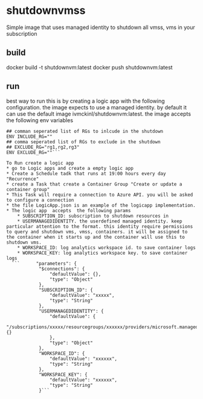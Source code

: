 # shutdownvmss
Simple image that uses managed identity to shutdown all vmss, vms in your subscription 
## build 
docker build -t  shutdownvm:latest
docker push shutdownvm:latest 
## run 
best way to run this is by creating a logic app with the following configuration.  the image expects to use a managed identity. by default it can use the default image ivmckinl/shutdownvm:latest. the image accepts the following env variables 
```ENV SUBSCRIPTION_ID=""
## comman seperated list of RGs to inlcude in the shutdown
ENV INCLUDE_RG=""
## comma seperated list of RGs to exclude in the shutdown 
## EXCLUDE_RG="rg1,rg2,rg3"
ENV EXCLUDE_RG=""```

To Run create a logic app 
* go to Logic apps and create a empty logic app 
* Create a Schedule tadk that runs at 19:00 hours every day "Recurrence"
* create a Task that create a Container Group "Create or update a container group" 
* This Task will require a connection to Azure API. you will be asked to configure a connection 
* the file LogicApp.json is an example of the logicapp implementation. 
* The logic app  accepts  the following params 
    * SUBSCRIPTION_ID: subscription to shutdown resources in
    * USERMANAGEDIDENTITY. the userdefined managed identity. keep particular attention to the format. this identity require permissions to query and shutdown vms, vmss, containers. it will be assigned to the container when it starts up and the container will use this to shutdown vms. 
    * WORKSPACE_ID: log analytics workspace id. to save container logs 
    * WORKSPACE_KEY: log analytics workspace key. to save container logs  
  ```      "parameters": {
            "$connections": {
                "defaultValue": {},
                "type": "Object"
            },
            "SUBSCRIPTION_ID": {
                "defaultValue": "xxxxx",
                "type": "String"
            },
            "USERMANAGEDIDENTITY": {
                "defaultValue": {
                    "/subscriptions/xxxxx/resourcegroups/xxxxxx/providers/microsoft.managedidentity/userassignedidentities/xxxxx": {}
                },
                "type": "Object"
            },
            "WORKSPACE_ID": {
                "defaultValue": "xxxxxx",
                "type": "String"
            },
            "WORKSPACE_KEY": {
                "defaultValue": "xxxxxx",
                "type": "String"
            }```
        
